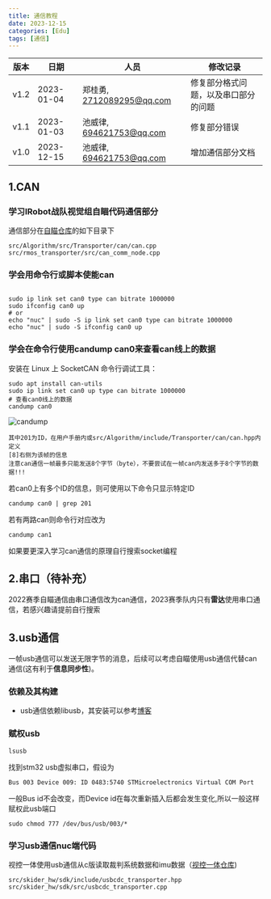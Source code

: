 ```yaml
---
title: 通信教程
date: 2023-12-15 
categories: [Edu]
tags: [通信]
---
```


| 版本 | 日期       | 人员                      | 修改记录                             |
| ---- | ---------- | ------------------------- | ------------------------------------ |
| v1.2 | 2023-01-04 | 郑桂勇, 2712089295@qq.com | 修复部分格式问题，以及串口部分的问题 |
| v1.1 | 2023-01-03 | 池威律, 694621753@qq.com  | 修复部分错误                         |
| v1.0 | 2023-12-15 | 池威律, 694621753@qq.com  | 增加通信部分文档                     |

## 1.CAN

### 学习IRobot战队视觉组自瞄代码通信部分

通信部分在[自瞄仓库](https://github.com/IRobot-Algorithm/Infantry)的如下目录下

```shell
src/Algorithm/src/Transporter/can/can.cpp
src/rmos_transporter/src/can_comm_node.cpp
```

### 学会用命令行或脚本使能can

```shell

sudo ip link set can0 type can bitrate 1000000
sudo ifconfig can0 up
# or
echo "nuc" | sudo -S ip link set can0 type can bitrate 1000000
echo "nuc" | sudo -S ifconfig can0 up

```

### 学会在命令行使用candump can0来查看can线上的数据

安装在 Linux 上 SocketCAN 命令行调试工具：

```
sudo apt install can-utils
sudo ip link set can0 up type can bitrate 1000000
# 查看can0线上的数据
candump can0
```

![candump](https://raw.githubusercontent.com/IRobot-Algorithm/irobot-algorithm.github.io/main/assets/imgs/2023-12-15-comunitcation/candump.png)

```
其中201为ID，在用户手册内或src/Algorithm/include/Transporter/can/can.hpp内定义
[8]右侧为该帧的信息
注意can通信一帧最多只能发送8个字节（byte），不要尝试在一帧can内发送多于8个字节的数据!!!
```

若can0上有多个ID的信息，则可使用以下命令只显示特定ID

```
candump can0 | grep 201
```

若有两路can则命令行对应改为

```
candump can1
```

如果要更深入学习can通信的原理自行搜索socket编程

## 2.串口（待补充）

2022赛季自瞄通信由串口通信改为can通信，2023赛季队内只有**雷达**使用串口通信，若感兴趣请提前自行搜索

## 3.usb通信

一帧usb通信可以发送无限字节的消息，后续可以考虑自瞄使用usb通信代替can通信(这有利于**信息同步性**)。

### 依赖及其构建

- usb通信依赖libusb，其安装可以参考[博客](https://blog.csdn.net/jiacong_wang/article/details/106720863?spm=1001.2014.3001.5502)

### 赋权usb

```
lsusb
```

找到stm32 usb虚拟串口，假设为

```
Bus 003 Device 009: ID 0483:5740 STMicroelectronics Virtual COM Port
```

一般Bus id不会改变，而Device id在每次重新插入后都会发生变化,所以一般这样赋权此usb端口

```
sudo chmod 777 /dev/bus/usb/003/*
```

### 学习usb通信nuc端代码

视控一体使用usb通信从c版读取裁判系统数据和imu数据（[视控一体仓库](https://github.com/IRobot-Algorithm/Vision_Control))

```
src/skider_hw/sdk/include/usbcdc_transporter.hpp
src/skider_hw/sdk/src/usbcdc_transporter.cpp
```
